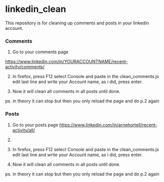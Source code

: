 # linkedin_clean

This repository is for cleaning up comments and posts in your linkedin account.


### Comments ###
1. Go to your comments page

https://www.linkedin.com/in/YOURACCOUNTNAME/recent-activity/comments/

2. In firefox, press F12 select Console and paste in the clean_comments.js
edit last line and write your Account name, as i did, press enter.

3. Now it will clean all comments in all posts until done.

ps. in theory it can stop but then you only reload the page and do p.2 again

### Posts ###
1. Go to your posts page
   https://www.linkedin.com/in/arnehortell/recent-activity/all/
3. 
4. In firefox, press F12 select Console and paste in the clean_comments.js
edit last line and write your Account name, as i did, press enter.

5. Now it will clean all comments in all posts until done.

ps. in theory it can stop but then you only reload the page and do p.2 again
